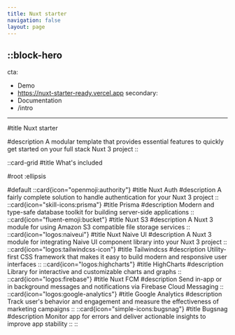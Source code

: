 ```yaml
---
title: Nuxt starter
navigation: false
layout: page
---
```


::block-hero
---
cta:
  - Demo
  - https://nuxt-starter-ready.vercel.app
secondary:
  - Documentation
  - /intro
---

#title
Nuxt starter

#description
A modular template that provides essential features to quickly get started on your full stack Nuxt 3 project
::


::card-grid
#title
What's included

#root
:ellipsis

#default
  ::card{icon="openmoji:authority"}
  #title
  Nuxt Auth
  #description
  A fairly complete solution to handle authentication for your Nuxt 3 project
  ::
  ::card{icon="skill-icons:prisma"}
  #title
  Prisma
  #description
  Modern and type-safe database toolkit for building server-side applications
  ::
  ::card{icon="fluent-emoji:bucket"}
  #title
  Nuxt S3
  #description
  A Nuxt 3 module for using Amazon S3 compatible file storage services
  ::
  ::card{icon="logos:naiveui"}
  #title
  Nuxt Naive UI
  #description
  A Nuxt 3 module for integrating Naive UI component library into your Nuxt 3 project
  ::
  ::card{icon="logos:tailwindcss-icon"}
  #title
  Tailwindcss
  #description
  Utility-first CSS framework that makes it easy to build modern and responsive user interfaces
  ::
  ::card{icon="logos:highcharts"}
  #title
  HighCharts
  #description
  Library for interactive and customizable charts and graphs
  ::
  ::card{icon="logos:firebase"}
  #title
  Nuxt FCM
  #description
  Send in-app or in background messages and notifications via Firebase Cloud Messaging
  ::
  ::card{icon="logos:google-analytics"}
  #title
  Google Analytics
  #description
  Track user's behavior and engagement and measure the effectiveness of marketing campaigns 
  ::
  ::card{icon="simple-icons:bugsnag"}
  #title
  Bugsnag
  #description
  Monitor app for errors and deliver actionable insights to improve app stability 
  ::
::
